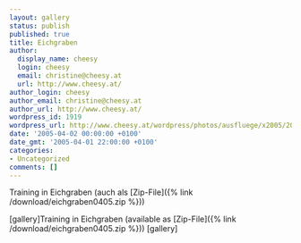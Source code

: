 ```yaml
---
layout: gallery
status: publish
published: true
title: Eichgraben
author:
  display_name: cheesy
  login: cheesy
  email: christine@cheesy.at
  url: http://www.cheesy.at/
author_login: cheesy
author_email: christine@cheesy.at
author_url: http://www.cheesy.at/
wordpress_id: 1919
wordpress_url: http://www.cheesy.at/wordpress/photos/ausfluege/x2005/2005-04-02/
date: '2005-04-02 00:00:00 +0100'
date_gmt: '2005-04-01 22:00:00 +0100'
categories:
- Uncategorized
comments: []
---
```

<!--:de-->Training in Eichgraben (auch als [Zip-File]({% link /download/eichgraben0405.zip %}))
[gallery]<!--:--><!--:en-->Training in Eichgraben (available as [Zip-File]({% link /download/eichgraben0405.zip %}))
[gallery]<!--:-->
